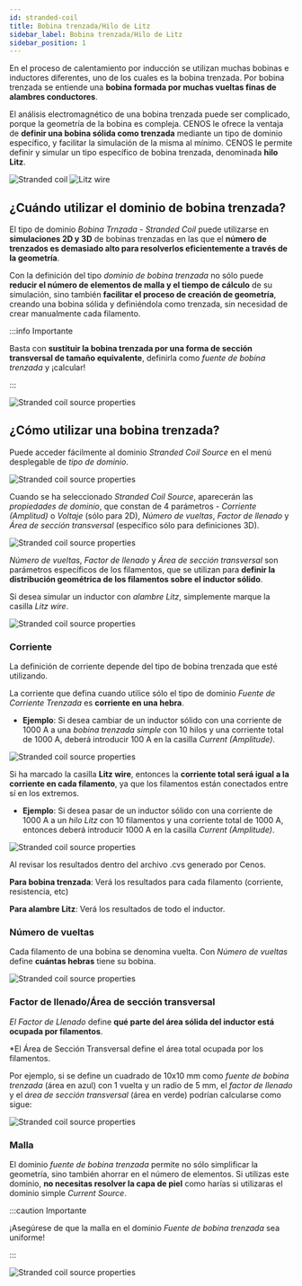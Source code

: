```yaml
---
id: stranded-coil
title: Bobina trenzada/Hilo de Litz
sidebar_label: Bobina trenzada/Hilo de Litz
sidebar_position: 1
---
```


En el proceso de calentamiento por inducción se utilizan muchas bobinas e inductores diferentes, uno de los cuales es la bobina trenzada. Por bobina trenzada se entiende una **bobina formada por muchas vueltas finas de alambres conductores**.

El análisis electromagnético de una bobina trenzada puede ser complicado, porque la geometría de la bobina es compleja. CENOS le ofrece la ventaja de **definir una bobina sólida como trenzada** mediante un tipo de dominio específico, y facilitar la simulación de la misma al mínimo. CENOS le permite definir y simular un tipo específico de bobina trenzada, denominada **hilo Litz**.

<p align="center">

![Stranded coil](assets/stranded-coil/1.1.png)
![Litz wire](assets/stranded-coil/1.png)

</p>

## ¿Cuándo utilizar el dominio de bobina trenzada?

El tipo de dominio *Bobina Trnzada - Stranded Coil* puede utilizarse en **simulaciones 2D y 3D** de bobinas trenzadas en las que el **número de trenzados es demasiado alto para resolverlos eficientemente a través de la geometría**.

Con la definición del tipo *dominio de bobina trenzada* no sólo puede **reducir el número de elementos de malla y el tiempo de cálculo** de su simulación, sino también **facilitar el proceso de creación de geometría**, creando una bobina sólida y definiéndola como trenzada, sin necesidad de crear manualmente cada filamento.

:::info Importante

Basta con **sustituir la bobina trenzada por una forma de sección transversal de tamaño equivalente**, definirla como *fuente de bobina trenzada* y ¡calcular!

:::

<p align="center">

![Stranded coil source properties](assets/stranded-coil/2.png)

</p>

## ¿Cómo utilizar una bobina trenzada?

Puede acceder fácilmente al dominio *Stranded Coil Source* en el menú desplegable de *tipo de dominio*.

<p align="center">

![Stranded coil source properties](assets/stranded-coil/3.png)

</p>

Cuando se ha seleccionado *Stranded Coil Source*, aparecerán las  *propiedades de dominio*, que constan de 4 parámetros - *Corriente (Amplitud)* o *Voltaje* (sólo para 2D), *Número de vueltas*, *Factor de llenado* y *Área de sección transversal* (específico sólo para definiciones 3D).

<p align="center">

![Stranded coil source properties](assets/stranded-coil/4.png)

</p>

*Número de vueltas*, *Factor de llenado* y *Área de sección transversal* son parámetros específicos de los filamentos, que se utilizan para **definir la distribución geométrica de los filamentos sobre el inductor sólido**.

Si desea simular un inductor con *alambre Litz*, simplemente marque la casilla *Litz wire*.

<p align="center">

![Stranded coil source properties](assets/stranded-coil/4.3.png)

</p>

### Corriente

La definición de corriente depende del tipo de bobina trenzada que esté utilizando. 

La corriente que defina cuando utilice sólo el tipo de dominio *Fuente de Corriente Trenzada* es **corriente en una hebra**.

+ **Ejemplo**: Si desea cambiar de un inductor sólido con una corriente de 1000 A a una *bobina trenzada simple* con 10 hilos y una corriente total de 1000 A, deberá introducir 100 A en la casilla *Current (Amplitude)*.

<p align="center">

![Stranded coil source properties](assets/stranded-coil/4.4.png)

</p>

Si ha marcado la casilla **Litz wire**, entonces la **corriente total será igual a la corriente en cada filamento**, ya que los filamentos están conectados entre sí en los extremos.

+ **Ejemplo**: Si desea pasar de un inductor sólido con una corriente de 1000 A a un *hilo Litz* con 10 filamentos y una corriente total de 1000 A, entonces deberá introducir 1000 A en la casilla *Current (Amplitude)*.

<p align="center">

![Stranded coil source properties](assets/stranded-coil/4.5.png)

</p>

Al revisar los resultados dentro del archivo .cvs generado por Cenos.

**Para bobina trenzada**: 
Verá los resultados para cada filamento (corriente, resistencia, etc)

**Para alambre Litz**:
Verá los resultados de todo el inductor.

### Número de vueltas

Cada filamento de una bobina se denomina vuelta. Con *Número de vueltas* define **cuántas hebras** tiene su bobina.

<p align="center">

![Stranded coil source properties](assets/stranded-coil/5.png)

</p>

### Factor de llenado/Área de sección transversal

*El Factor de Llenado* define **qué parte del área sólida del inductor está ocupada por filamentos**.

*El Área de Sección Transversal define el área total ocupada por los filamentos.

Por ejemplo, si se define un cuadrado de 10x10 mm como *fuente de bobina trenzada* (área en azul) con 1 vuelta y un radio de 5 mm, el *factor de llenado* y el *área de sección transversal* (área en verde) podrían calcularse como sigue:

<p align="center">

![Stranded coil source properties](assets/stranded-coil/6.png)

</p>

### Malla

El dominio *fuente de bobina trenzada* permite no sólo simplificar la geometría, sino también ahorrar en el número de elementos. Si utilizas este dominio, **no necesitas resolver la capa de piel** como harías si utilizaras el dominio simple *Current Source*. 

:::caution Importante

¡Asegúrese de que la malla en el dominio *Fuente de bobina trenzada* sea uniforme!

:::

<p align="center">

![Stranded coil source properties](assets/stranded-coil/8.png)

</p>

